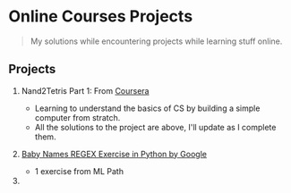 # Online Courses Projects

> My solutions while encountering projects while learning stuff online.

## Projects
1. Nand2Tetris Part 1: From [Coursera](https://www.coursera.org/learn/build-a-computer)
    - Learning to understand the basics of CS by building a simple computer from stratch.
    - All the solutions to the project are above, I'll update as I complete them.

2. [Baby Names REGEX Exercise in Python by Google](https://developers.google.com/edu/python/exercises/baby-names)
    - 1 exercise from ML Path

3. 